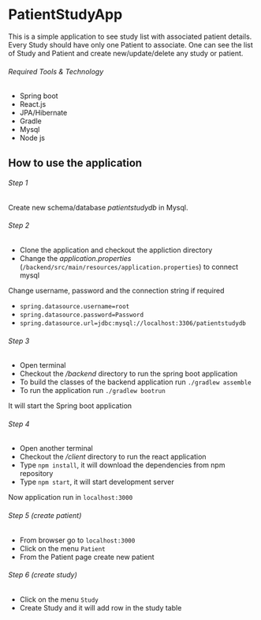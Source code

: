# PatientStudyApp
This is a simple application to see study list with associated patient details. Every Study should have only one Patient to associate.
One can see the list of Study and Patient and create new/update/delete any study or patient.

###### Required Tools & Technology
* Spring boot
* React.js
* JPA/Hibernate
* Gradle
* Mysql
* Node js

## How to use the application

###### Step 1
Create new schema/database _patientstudydb_ in Mysql.

###### Step 2
* Clone the application and checkout the appliction directory
* Change the _application.properties_ (`/backend/src/main/resources/application.properties`) to connect mysql 

Change username, password and the connection string if required
* `spring.datasource.username=root`
* `spring.datasource.password=Password`
* `spring.datasource.url=jdbc:mysql://localhost:3306/patientstudydb`


###### Step 3
* Open terminal
* Checkout the _/backend_ directory to run the spring boot application
* To build the classes of the backend application run `./gradlew assemble`
* To run the application run `./gradlew bootrun`

It will start the Spring boot application

###### Step 4
* Open another terminal
* Checkout the _/client_ directory to run the react application
* Type `npm install`, it will download the dependencies from npm repository
* Type `npm start`, it will start development server

Now application run in `localhost:3000`

###### Step 5 (create patient)
* From browser go to `localhost:3000`
* Click on the menu `Patient`
* From the Patient page create new patient

###### Step 6 (create study)
* Click on the menu `Study`
* Create Study and it will add row in the study table








